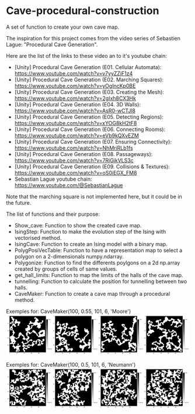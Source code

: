 # Cave-procedural-construction
A set of function to create your own cave map.


The inspiration for this project comes from the video series of Sebastien Lague: "Procedural Cave Generation".

Here are the list of the links to these video an to it's youtube chain: 
* [Unity] Procedural Cave Generation (E01. Cellular Automata): https://www.youtube.com/watch?v=v7yyZZjF1z4
* [Unity] Procedural Cave Generation (E02. Marching Squares): https://www.youtube.com/watch?v=yOgIncKp0BE
* [Unity] Procedural Cave Generation (E03. Creating the Mesh): https://www.youtube.com/watch?v=2gIxh8CX3Hk
* [Unity] Procedural Cave Generation (E04. 3D Walls): https://www.youtube.com/watch?v=AsR0-wCTJl8
* [Unity] Procedural Cave Generation (E05. Detecting Regions): https://www.youtube.com/watch?v=xYOG8kH2tF8
* [Unity] Procedural Cave Generation (E06. Connecting Rooms): https://www.youtube.com/watch?v=eVb9kQXvEZM
* [Unity] Procedural Cave Generation (E07. Ensuring Connectivity): https://www.youtube.com/watch?v=NhMriRLb1fs
* [Unity] Procedural Cave Generation (E08. Passageways): https://www.youtube.com/watch?v=7RiGikVLS3c
* [Unity] Procedural Cave Generation (E09. Collisions & Textures): https://www.youtube.com/watch?v=oS0iEGX_FM8
* Sebastian Lague youtube chain: https://www.youtube.com/@SebastianLague

Note that the marching square is not implemented here, but it could be in the future.

The list of functions and their purpose:
 * Show_cave: Function to show the created cave map.
 * IsingStep: Function to make the evolution step of the Ising with vectorised method.
 * IsingCave: Function to create an Ising model with a binary map.
 * PolygPosiVecTable: Function to have a representation map to select a polygon on a 2-dimensionals numpy.ndarray.
 * Polygonize: Function to find the differents poylgons on a 2d np.array created by	groups of cells of same values.
 * get_hall_limits: Function to map the limits of the halls of the cave map.
 * tunnelling: Function to calculate the position for tunnelling between two halls.
 * CaveMaker: Function to create a cave map through a procedural method.


Exemples for: CaveMaker(100, 0.55, 101, 6, 'Moore')
![Exemple picture](Moore.png)

Exemples for: CaveMaker(100, 0.5, 101, 6, 'Neumann')
![Exemple picture](Neumann.png)
